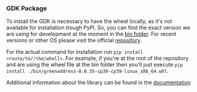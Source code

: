 ### GDK Package

To install the GDK is necessary to have the wheel locally, as it's not available for installation trough PyPi. 
So, you can find the exact version we are using for development at the moment in the [bin folder](../bin/). For recent versions or other OS please visit the official [repository](https://github.com/Blockstream/gdk/releases).

For the actual command for installation run `pip install <route/to//the/whell>`. For example, if you're at the root of the repository and are using the wheel file at the bin folder then you'll just execute `pip install ./bin/greenaddress-0.0.55-cp39-cp39-linux_x86_64.whl`.

Additional information about the library can be found in the [documentation](https://gdk.readthedocs.io/en/latest/gdk/)
